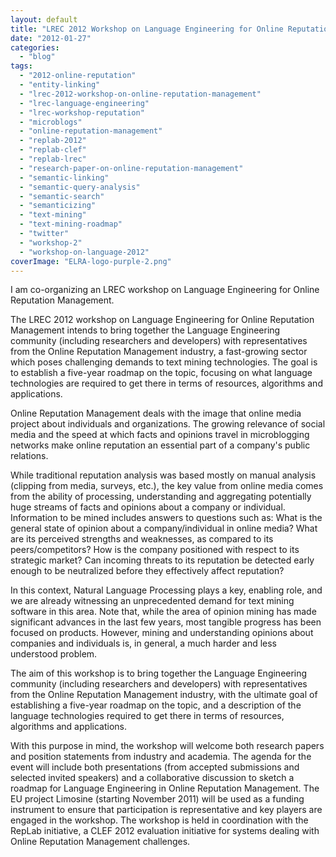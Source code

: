 ```yaml
---
layout: default
title: "LREC 2012 Workshop on Language Engineering for Online Reputation Management"
date: "2012-01-27"
categories:
  - "blog"
tags:
  - "2012-online-reputation"
  - "entity-linking"
  - "lrec-2012-workshop-on-online-reputation-management"
  - "lrec-language-engineering"
  - "lrec-workshop-reputation"
  - "microblogs"
  - "online-reputation-management"
  - "replab-2012"
  - "replab-clef"
  - "replab-lrec"
  - "research-paper-on-online-reputation-management"
  - "semantic-linking"
  - "semantic-query-analysis"
  - "semantic-search"
  - "semanticizing"
  - "text-mining"
  - "text-mining-roadmap"
  - "twitter"
  - "workshop-2"
  - "workshop-on-language-2012"
coverImage: "ELRA-logo-purple-2.png"
---
```


I am co-organizing an LREC workshop on Language Engineering for Online Reputation Management.

The LREC 2012 workshop on Language Engineering for Online Reputation Management intends to bring together the Language Engineering community (including researchers and developers) with representatives from the Online Reputation Management industry, a fast-growing sector which poses challenging demands to text mining technologies. The goal is to establish a five-year roadmap on the topic, focusing on what language technologies are required to get there in terms of resources, algorithms and applications.

Online Reputation Management deals with the image that online media project about individuals and organizations. The growing relevance of social media and the speed at which facts and opinions travel in microblogging networks make online reputation an essential part of a company's public relations.

While traditional reputation analysis was based mostly on manual analysis (clipping from media, surveys, etc.), the key value from online media comes from the ability of processing, understanding and aggregating potentially huge streams of facts and opinions about a company or individual. Information to be mined includes answers to questions such as: What is the general state of opinion about a company/individual in online media? What are its perceived strengths and weaknesses, as compared to its peers/competitors? How is the company positioned with respect to its strategic market? Can incoming threats to its reputation be detected early enough to be neutralized before they effectively affect reputation?

In this context, Natural Language Processing plays a key, enabling role, and we are already witnessing an unprecedented demand for text mining software in this area. Note that, while the area of opinion mining has made significant advances in the last few years, most tangible progress has been focused on products. However, mining and understanding opinions about companies and individuals is, in general, a much harder and less understood problem.

The aim of this workshop is to bring together the Language Engineering community (including researchers and developers) with representatives from the Online Reputation Management industry, with the ultimate goal of establishing a five-year roadmap on the topic, and a description of the language technologies required to get there in terms of resources, algorithms and applications.

With this purpose in mind, the workshop will welcome both research papers and position statements from industry and academia. The agenda for the event will include both presentations (from accepted submissions and selected invited speakers) and a collaborative discussion to sketch a roadmap for Language Engineering in Online Reputation Management. The EU project Limosine (starting November 2011) will be used as a funding instrument to ensure that participation is representative and key players are engaged in the workshop. The workshop is held in coordination with the RepLab initiative, a CLEF 2012 evaluation initiative for systems dealing with Online Reputation Management challenges.
